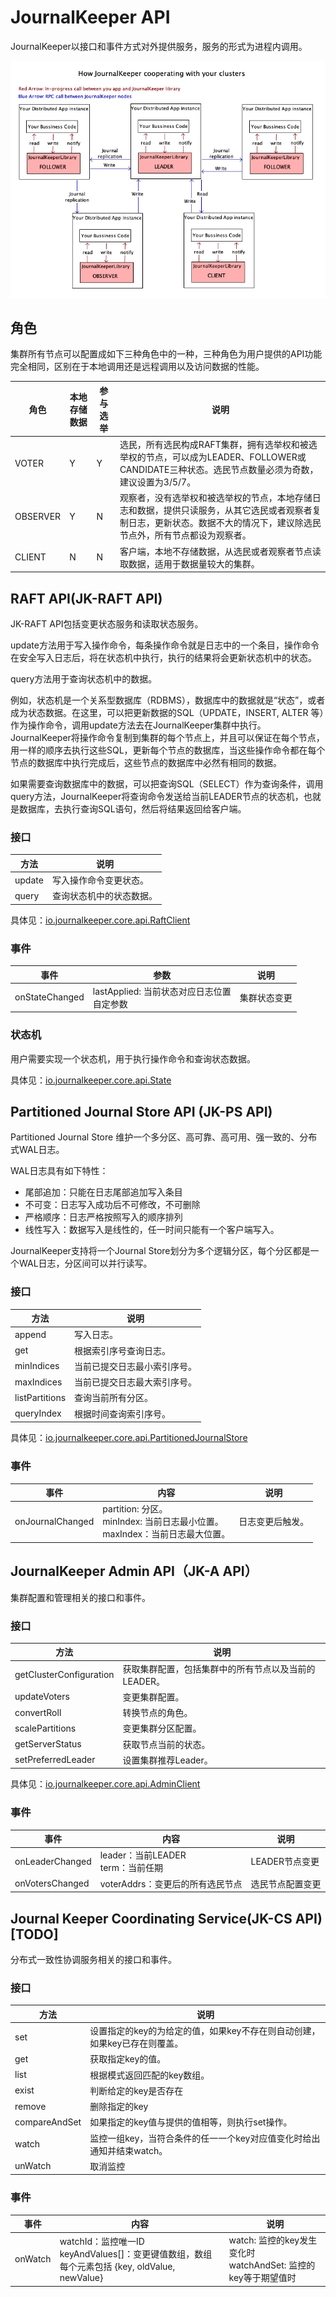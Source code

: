 # JournalKeeper API

JournalKeeper以接口和事件方式对外提供服务，服务的形式为进程内调用。

![How JournalKeeper cooperating with your clusters](images/cooperating.png)

## 角色

集群所有节点可以配置成如下三种角色中的一种，三种角色为用户提供的API功能完全相同，区别在于本地调用还是远程调用以及访问数据的性能。

角色 | 本地存储数据 | 参与选举 | 说明
-- | -- | -- | --
VOTER | Y| Y| 选民，所有选民构成RAFT集群，拥有选举权和被选举权的节点，可以成为LEADER、FOLLOWER或CANDIDATE三种状态。选民节点数量必须为奇数，建议设置为3/5/7。
OBSERVER | Y| N| 观察者，没有选举权和被选举权的节点，本地存储日志和数据，提供只读服务，从其它选民或者观察者复制日志，更新状态。数据不大的情况下，建议除选民节点外，所有节点都设为观察者。
CLIENT | N| N| 客户端，本地不存储数据，从选民或者观察者节点读取数据，适用于数据量较大的集群。

## RAFT API(JK-RAFT API)

JK-RAFT API包括变更状态服务和读取状态服务。

update方法用于写入操作命令，每条操作命令就是日志中的一个条目，操作命令在安全写入日志后，将在状态机中执行，执行的结果将会更新状态机中的状态。

query方法用于查询状态机中的数据。

例如，状态机是一个关系型数据库（RDBMS），数据库中的数据就是“状态”，或者成为状态数据。在这里，可以把更新数据的SQL（UPDATE，INSERT, ALTER 等）作为操作命令，调用update方法去在JournalKeeper集群中执行。JournalKeeper将操作命令复制到集群的每个节点上，并且可以保证在每个节点，用一样的顺序去执行这些SQL，更新每个节点的数据库，当这些操作命令都在每个节点的数据库中执行完成后，这些节点的数据库中必然有相同的数据。

如果需要查询数据库中的数据，可以把查询SQL（SELECT）作为查询条件，调用query方法，JournalKeeper将查询命令发送给当前LEADER节点的状态机，也就是数据库，去执行查询SQL语句，然后将结果返回给客户端。

### 接口

方法 | 说明
-- |  --
update | 写入操作命令变更状态。
query |  查询状态机中的状态数据。

具体见：[io.journalkeeper.core.api.RaftClient](https://github.com/chubaostream/journalkeeper/blob/master/journalkeeper-core-api/src/main/java/io/journalkeeper/core/api/RaftClient.java)

### 事件

事件 | 参数 | 说明
-- | -- | --
onStateChanged | lastApplied: 当前状态对应日志位置<br/>自定参数 | 集群状态变更

### 状态机

用户需要实现一个状态机，用于执行操作命令和查询状态数据。

具体见：[io.journalkeeper.core.api.State](https://github.com/chubaostream/journalkeeper/blob/master/journalkeeper-core-api/src/main/java/io/journalkeeper/core/api/State.java)

## Partitioned Journal Store API (JK-PS API)

Partitioned Journal Store 维护一个多分区、高可靠、高可用、强一致的、分布式WAL日志。

WAL日志具有如下特性：

* 尾部追加：只能在日志尾部追加写入条目</li>
* 不可变：日志写入成功后不可修改，不可删除</li>
* 严格顺序：日志严格按照写入的顺序排列</li>
* 线性写入：数据写入是线性的，任一时间只能有一个客户端写入。</li>

JournalKeeper支持将一个Journal Store划分为多个逻辑分区，每个分区都是一个WAL日志，分区间可以并行读写。

### 接口

方法 |  说明
-- |  --
append | 写入日志。
get | 根据索引序号查询日志。
minIndices | 当前已提交日志最小索引序号。
maxIndices | 当前已提交日志最大索引序号。
listPartitions | 查询当前所有分区。
queryIndex | 根据时间查询索引序号。

具体见：[io.journalkeeper.core.api.PartitionedJournalStore](https://github.com/chubaostream/journalkeeper/blob/master/journalkeeper-core-api/src/main/java/io/journalkeeper/core/api/PartitionedJournalStore.java)

### 事件

事件 | 内容 | 说明
-- | -- | --
onJournalChanged | partition: 分区。<br/>minIndex: 当前日志最小位置。<br/> maxIndex：当前日志最大位置。| 日志变更后触发。

## JournalKeeper Admin API（JK-A API）

集群配置和管理相关的接口和事件。

### 接口

方法 | 说明
-- | --
getClusterConfiguration | 获取集群配置，包括集群中的所有节点以及当前的LEADER。
updateVoters | 变更集群配置。
convertRoll | 转换节点的角色。
scalePartitions | 变更集群分区配置。
getServerStatus | 获取节点当前的状态。
setPreferredLeader | 设置集群推荐Leader。

具体见：[io.journalkeeper.core.api.AdminClient](https://github.com/chubaostream/journalkeeper/blob/master/journalkeeper-core-api/src/main/java/io/journalkeeper/core/api/AdminClient.java)


### 事件

事件 | 内容 | 说明
-- | -- | --
onLeaderChanged | leader：当前LEADER<br/>term：当前任期 | LEADER节点变更
onVotersChanged | voterAddrs：变更后的所有选民节点 | 选民节点配置变更

## Journal Keeper Coordinating Service(JK-CS API)[TODO]

分布式一致性协调服务相关的接口和事件。

### 接口

方法 | 说明
-- | --
set | 设置指定的key的为给定的值，如果key不存在则自动创建，如果key已存在则覆盖。
get | 获取指定key的值。
list | 根据模式返回匹配的key数组。
exist | 判断给定的key是否存在
remove | 删除指定的key
compareAndSet | 如果指定的key值与提供的值相等，则执行set操作。
watch | 监控一组key，当符合条件的任一一个key对应值变化时给出通知并结束watch。
unWatch | 取消监控

### 事件

事件 | 内容 | 说明
-- | -- | --
onWatch | watchId：监控唯一ID<br/> keyAndValues[]：变更键值数组，数组每个元素包括 {key, oldValue, newValue} | watch: 监控的key发生变化时<br/> watchAndSet: 监控的key等于期望值时